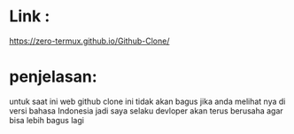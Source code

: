 # Link :
https://zero-termux.github.io/Github-Clone/

# penjelasan:
untuk saat ini web github clone ini tidak akan bagus jika anda melihat nya di versi bahasa Indonesia jadi saya selaku devloper akan terus berusaha agar bisa lebih bagus lagi
